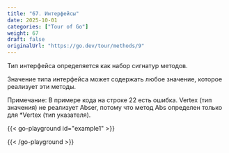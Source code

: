 ```yaml
---
title: "67. Интерфейсы"
date: 2025-10-01
categories: ["Tour of Go"]
weight: 67
draft: false
originalUrl: "https://go.dev/tour/methods/9"
---
```


Тип интерфейса определяется как набор сигнатур методов.

Значение типа интерфейса может содержать любое значение, которое реализует эти методы.

Примечание: В примере кода на строке 22 есть ошибка. Vertex (тип значения) не реализует Abser, потому что метод Abs определен только для *Vertex (тип указателя).

{{< go-playground id="example1" >}}



{{< /go-playground >}} 